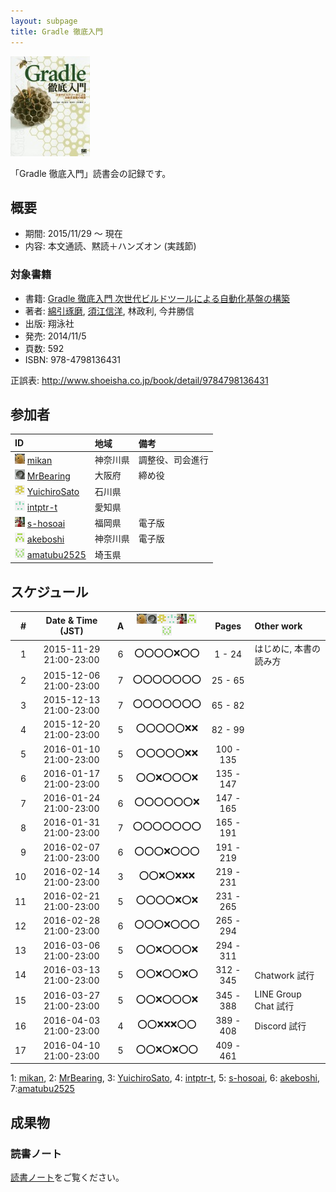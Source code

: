 ```yaml
---
layout: subpage
title: Gradle 徹底入門
---
```


[![Gradle 徹底入門](/images/cover-gradle.jpg)](http://www.amazon.co.jp/dp/4798136433/)

「Gradle 徹底入門」読書会の記録です。

## 概要

* 期間: 2015/11/29 ～ 現在
* 内容: 本文通読、黙読＋ハンズオン (実践節)

### 対象書籍

* 書籍: [Gradle 徹底入門 次世代ビルドツールによる自動化基盤の構築](http://www.shoeisha.co.jp/book/detail/9784798136431)
* 著者: [綿引琢磨](http://www.delight-tech.co.jp/), [須江信洋](http://nobusue.hatenablog.com/), 林政利, 今井勝信
* 出版: 翔泳社
* 発売: 2014/11/5
* 頁数: 592
* ISBN: 978-4798136431

正誤表: http://www.shoeisha.co.jp/book/detail/9784798136431

## 参加者

| ID                                              | 地域     | 備考             |
|:------------------------------------------------|:---------|:-----------------|
| ![](/images/users/mikan_16.png) [mikan](https://github.com/mikan)               | 神奈川県 | 調整役、司会進行 |
| ![](/images/users/MrBearing_16.png) [MrBearing](https://github.com/MrBearing)       | 大阪府   | 締め役           |
| ![](/images/users/YuichiroSato_16.png) [YuichiroSato](https://github.com/YuichiroSato) | 石川県   |                  |
| ![](/images/users/intptr-t_16.png) [intptr-t](https://github.com/intptr-t)         | 愛知県   |                  |
| ![](/images/users/s-hosoai_16.png) [s-hosoai](https://github.com/s-hosoai)         | 福岡県   | 電子版           |
| ![](/images/users/akeboshi_16.png) [akeboshi](https://github.com/akeboshi)         | 神奈川県 | 電子版           |
| ![](/images/users/amatubu2525_16.png) [amatubu2525](https://github.com/amatubu2525)   | 埼玉県   | 　               |

## スケジュール

| # | Date & Time (JST) | A | ![](/images/users/mikan_16.png)![](/images/users/MrBearing_16.png)![](/images/users/YuichiroSato_16.png)![](/images/users/intptr-t_16.png)![](/images/users/s-hosoai_16.png)![](/images/users/akeboshi_16.png)![](/images/users/amatubu2525_16.png) | Pages | Other work |
|---:|:----------------------:|:-:|:---------------------:|:---------:|:-----------------------|
|  1 | 2015-11-29 21:00-23:00 | 6 | :o::o::o::o::x::o::o: |   1 -  24 | はじめに, 本書の読み方 |
|  2 | 2015-12-06 21:00-23:00 | 7 | :o::o::o::o::o::o::o: |  25 -  65 |                        |
|  3 | 2015-12-13 21:00-23:00 | 7 | :o::o::o::o::o::o::o: |  65 -  82 |                        |
|  4 | 2015-12-20 21:00-23:00 | 5 | :o::o::o::o::o::x::x: |  82 -  99 |                        |
|  5 | 2016-01-10 21:00-23:00 | 5 | :o::o::o::o::o::x::x: | 100 - 135 |                        |
|  6 | 2016-01-17 21:00-23:00 | 5 | :o::o::x::o::o::o::x: | 135 - 147 |                        |
|  7 | 2016-01-24 21:00-23:00 | 6 | :o::o::o::o::o::o::x: | 147 - 165 |                        |
|  8 | 2016-01-31 21:00-23:00 | 7 | :o::o::o::o::o::o::o: | 165 - 191 |                        |
|  9 | 2016-02-07 21:00-23:00 | 6 | :o::o::o::x::o::o::o: | 191 - 219 |                        |
| 10 | 2016-02-14 21:00-23:00 | 3 | :o::o::x::o::x::x::x: | 219 - 231 |                        |
| 11 | 2016-02-21 21:00-23:00 | 5 | :o::o::o::o::x::o::x: | 231 - 265 |                        |
| 12 | 2016-02-28 21:00-23:00 | 6 | :o::o::o::x::o::o::o: | 265 - 294 |                        |
| 13 | 2016-03-06 21:00-23:00 | 5 | :o::o::x::o::o::o::x: | 294 - 311 |                        |
| 14 | 2016-03-13 21:00-23:00 | 5 | :o::o::x::o::o::x::o: | 312 - 345 | Chatwork 試行          |
| 15 | 2016-03-27 21:00-23:00 | 5 | :o::o::x::o::o::o::x: | 345 - 388 | LINE Group Chat 試行   |
| 16 | 2016-04-03 21:00-23:00 | 4 | :o::o::x::x::x::o::o: | 389 - 408 | Discord 試行           |
| 17 | 2016-04-10 21:00-23:00 | 5 | :o::o::x::o::x::o::o: | 409 - 461 |                        |

1: [mikan](https://github.com/mikan), 2: [MrBearing](https://github.com/MrBearing), 3: [YuichiroSato](https://github.com/YuichiroSato), 4: [intptr-t](https://github.com/intptr-t), 5: [s-hosoai](https://github.com/s-hosoai), 6: [akeboshi](https://github.com/akeboshi),  7:[amatubu2525](https://github.com/amatubu2525)


## 成果物

### 読書ノート

[読書ノート](/note/3-gradle)をご覧ください。
